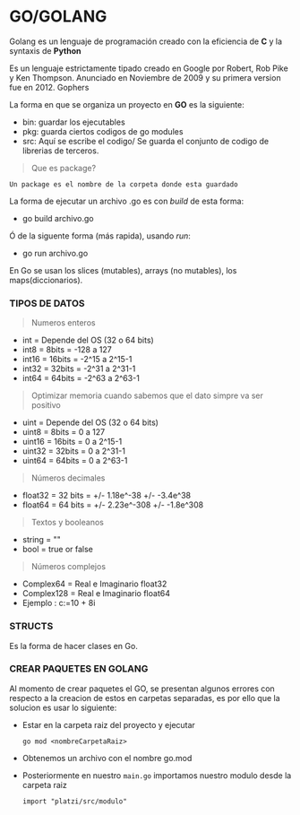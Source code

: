 # GO/GOLANG

Golang es un lenguaje de programación creado con la eficiencia de **C** y la syntaxis de **Python**

Es un lenguaje estrictamente tipado creado en Google por Robert, Rob Pike y Ken Thompson. Anunciado en Noviembre de 2009 y su primera version fue en 2012. Gophers

La forma en que se organiza un proyecto en **GO** es la siguiente:
 * bin: guardar los ejecutables
 * pkg: guarda ciertos codigos de go modules
 * src: Aquí se escribe el codigo/ Se guarda el conjunto de codigo de librerias de terceros.

> Que es package?
 
    Un package es el nombre de la corpeta donde esta guardado

 La forma de ejecutar un archivo .go es con *build* de esta forma:
 * go build archivo.go

 Ó de la siguente forma (más rapida), usando *run*:
 * go run archivo.go

En Go se usan los slices (mutables), arrays (no mutables), los maps(diccionarios).

### TIPOS DE DATOS

> Numeros enteros
  
* int = Depende del OS (32 o 64 bits)
* int8 = 8bits = -128 a 127
* int16 = 16bits = -2^15 a 2^15-1
* int32 = 32bits = -2^31 a 2^31-1
* int64 = 64bits = -2^63 a 2^63-1

>Optimizar memoria cuando sabemos que el dato simpre va ser positivo

* uint = Depende del OS (32 o 64 bits)
* uint8 = 8bits = 0 a 127
* uint16 = 16bits = 0 a 2^15-1
* uint32 = 32bits = 0 a 2^31-1
* uint64 = 64bits = 0 a 2^63-1

>Números decimales
* float32 = 32 bits = +/- 1.18e^-38 +/- -3.4e^38
* float64 = 64 bits = +/- 2.23e^-308 +/- -1.8e^308

>Textos y booleanos
* string = ""
* bool = true or false

>Números complejos
* Complex64 = Real e Imaginario float32
* Complex128 = Real e Imaginario float64
* Ejemplo : c:=10 + 8i

### STRUCTS
Es la forma de hacer clases en Go.

### CREAR PAQUETES EN GOLANG
Al momento de crear paquetes el GO, se presentan algunos errores con respecto a la creacion de estos en carpetas separadas, es por ello que la solucion es usar lo siguiente:

* Estar en la carpeta raiz del proyecto y ejecutar
    
    `go mod <nombreCarpetaRaiz>`

* Obtenemos un archivo con el nombre go.mod
* Posteriormente en nuestro `main.go` importamos nuestro modulo desde la carpeta raiz

    `import "platzi/src/modulo"`